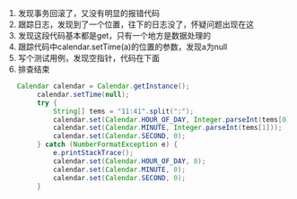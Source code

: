 1. 发现事务回滚了，又没有明显的报错代码
2. 跟踪日志，发现到了一个位置，往下的日志没了，怀疑问题出现在这
3. 发现这段代码基本都是get，只有一个地方是数据处理的
4. 跟踪代码中calendar.setTime(a)的位置的参数，发现a为null
5. 写个测试用例，发现空指针，代码在下面
6. 排查结束
```java
   Calendar calendar = Calendar.getInstance();
        calendar.setTime(null);
        try {
            String[] tems = "11:41".split(":");
            calendar.set(Calendar.HOUR_OF_DAY, Integer.parseInt(tems[0]));
            calendar.set(Calendar.MINUTE, Integer.parseInt(tems[1]));
            calendar.set(Calendar.SECOND, 0);
        } catch (NumberFormatException e) {
            e.printStackTrace();
            calendar.set(Calendar.HOUR_OF_DAY, 8);
            calendar.set(Calendar.MINUTE, 0);
            calendar.set(Calendar.SECOND, 0);
        }
```